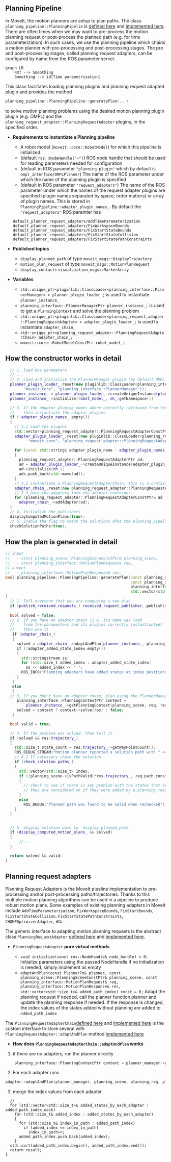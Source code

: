 
## Planning Pipeline

In MoveIt, the motion planners are setup to plan paths.
The class `planning_pipeline::PlanningPipelie` is [defined here](https://github.com/ros-planning/moveit/blob/master/moveit_ros/planning/planning_pipeline/include/moveit/planning_pipeline/planning_pipeline.h) and [implemented here](https://github.com/ros-planning/moveit/blob/master/moveit_ros/planning/planning_pipeline/src/planning_pipeline.cpp).
There are often times when we may want to pre-process the motion planning request or post-process the planned path (e.g. for time parameterization).
In such cases, we use the planning pipeline which chains a motion planner with pre-processing and post-processing stages.
The pre and post-processing stages, called planning request adapters, can be configured by name from the ROS parameter server.

```mermaid
graph LR
    RRT --> Smoothing
    Smoothing --> id(Time parametrization)
```

This class facilitates loading planning plugins and planning request adapted plugin and provides the method 
```C++
planning_pipeline::PlanningPipeline::generatePlan(...)
``` 
to solve motion planning problems using the desired motion planning plugin plugin (e.g. OMPL) and the `planning_request_adapter::PlanningRequestAdapter` plugins, in the specified order.

- **Requirements to instantiate a Planning pipeline**
    - A robot model (`moveit::core::RobotModel`) for which this pipeline is initialized.
    - (default `ros::NodeHandle("~")`) ROS node handle that should be used for reading parameters needed for configuration
    - (default in ROS parameter `"planning_plugin"` which by default is `ompl_interface/OMPLPlanner`) The name of the ROS parameter under which the name of the planning plugin is specified
    - (default in ROS parameter `"request_adapters"`) The name of the ROS parameter under which the names of the request adapter plugins are specified (plugin names separated by space; order matters) or array of plugin names. This is stored in `PlanningPipeline::adapter_plugin_names_`. By default the `"request_adapters"` ROS paramter has
    ```
    default_planner_request_adapters/AddTimeParameterization            default_planner_request_adapters/FixWorkspaceBounds            default_planner_request_adapters/FixStartStateBounds            default_planner_request_adapters/FixStartStateCollision            default_planner_request_adapters/FixStartStatePathConstraints
    ```

- **Published topics**
    - `display_planned_path` of type `moveit_msgs::DisplayTrajectory`
    - `motion_plan_request` of type `moveit_msgs::MotionPlanRequest`
    - `display_contacts` `visualization_msgs::MarkerArray`

- **Variables**
    - `std::unique_ptr<pluginlib::ClassLoader<planning_interface::PlannerManager> > planner_plugin_loader_;` is used to instantiate `planner_instance_`
    - `planning_interface::PlannerManagerPtr planner_instance_;` is used to get a `PlanningContext` and solve the planning problem
    - `std::unique_ptr<pluginlib::ClassLoader<planning_request_adapter::PlanningRequestAdapter> > adapter_plugin_loader_;` is used to instantiate `adapter_chain_`
    - `std::unique_ptr<planning_request_adapter::PlanningRequestAdapterChain> adapter_chain_;`
    - `moveit::core::RobotModelConstPtr robot_model_;`
    


## How the constructor works in detail
```C++
  // 1. load Ros parameters
  // ...
  // 2. Load and initialize the PlannerManager plugin (by default OMPL)
  planner_plugin_loader_.reset(new pluginlib::ClassLoader<planning_interface::PlannerManager>(
        "moveit_core", "planning_interface::PlannerManager"));
  planner_instance_ = planner_plugin_loader_->createUniqueInstance(planner_plugin_name_);
  planner_instance_->initialize(robot_model_, nh_.getNamespace())

  // 3. If the adapter pluging names where correctly retrieved from the ROS paramenters
  //    then instantiate the adapter plugins
  if (!adapter_plugin_names_.empty())
  {
    // 3.1 Load the plugins
    std::vector<planning_request_adapter::PlanningRequestAdapterConstPtr> ads;
    adapter_plugin_loader_.reset(new pluginlib::ClassLoader<planning_request_adapter::PlanningRequestAdapter>(
          "moveit_core", "planning_request_adapter::PlanningRequestAdapter"));

    for (const std::string& adapter_plugin_name : adapter_plugin_names_)
    {
      planning_request_adapter::PlanningRequestAdapterPtr ad;
      ad = adapter_plugin_loader_->createUniqueInstance(adapter_plugin_name);
      ad->initialize(nh_);
      ads.push_back(std::move(ad));
    }
    // 3.2 instantiate a PlanningRequestAdapterChain, this is a container of adapters.
    adapter_chain_.reset(new planning_request_adapter::PlanningRequestAdapterChain());
    // 3.3 push the adapters into the adapter container.
    for (planning_request_adapter::PlanningRequestAdapterConstPtr& ad : ads)
      adapter_chain_->addAdapter(ad);
  }
  // 4. Initialize the publishers
  displayComputedMotionPlans(true);
  // 5. Enable the flag to check the solutions afet the planning pipeline is done.
  checkSolutionPaths(true);
```

## How the plan is generated in detail
```C++
// input 
//   - const planning_scene::PlanningSceneConstPtr& planning_scene,
//   - const planning_interface::MotionPlanRequest& req,
// output
//   - planning_interface::MotionPlanResponse& res,
bool planning_pipeline::PlanningPipeline::generatePlan(const planning_scene::PlanningSceneConstPtr& planning_scene,
                                                       const planning_interface::MotionPlanRequest& req,
                                                       planning_interface::MotionPlanResponse& res,
                                                       std::vector<std::size_t>& adapter_added_state_index) const
{
  // 1. Tell everyone that you are compuging a new plan
  if (publish_received_requests_) received_request_publisher_.publish(req);
  
  bool solved = false;
  // 2. If you have an adapter chain (i.e. its name was load 
  //    from the paramenters and its plugins correctly instantianted)
  //    then use it
   if (adapter_chain_)
   {
     solved = adapter_chain_->adaptAndPlan(planner_instance_, planning_scene, req, res, adapter_added_state_index);
     if (!adapter_added_state_index.empty())
     {
       std::stringstream ss;
       for (std::size_t added_index : adapter_added_state_index)
         ss << added_index << " ";
       ROS_INFO("Planning adapters have added states at index positions: [ %s]", ss.str().c_str());
     }
   }
   else
   {
  // 3. If you don't have an adapter chain, plan using the PlannerManager (e.g. OMPL)
     planning_interface::PlanningContextPtr context =
         planner_instance_->getPlanningContext(planning_scene, req, res.error_code_);
     solved = context ? context->solve(res) : false;
   }

  bool valid = true;

  // 4. If the problem was solved, then tell it
  if (solved && res.trajectory_)
  {
    std::size_t state_count = res.trajectory_->getWayPointCount();
    ROS_DEBUG_STREAM("Motion planner reported a solution path with " << state_count << " states");
    // 4.1 If necessary check the solution.
    if (check_solution_paths_)
    {
      std::vector<std::size_t> index;
      if (!planning_scene->isPathValid(*res.trajectory_, req.path_constraints, req.group_name, false, &index))
      {
        // check to see if there is any problem with the states that are found to be invalid
        // they are considered ok if they were added by a planning request adapter
      }
      else
        ROS_DEBUG("Planned path was found to be valid when rechecked");
    }
  }


  // 5. display solution path to `display_planned_path`
  if (display_computed_motion_plans_ && solved)
  {
      //...
  }

  return solved && valid;
}
```

## Planning request adapters

Planning Request Adapters is the MoveIt pipeline implementation to pre-processing and/or post-processing paths/trajectories. 
Thanks to this multiple motion planning algorithms can be used in a pipeline to produce robust motion plans.
Some examples of existing planning adapters in MoveIt include `AddTimeParameterization`, `FixWorkspaceBounds`, `FixStartBounds`, `FixStartStateCollision`, `FixStartStatePathConstraints`, `CHOMPOptimizerAdapter`, etc.

The generic interface to adapting motion planning requests is the abstract class `PlanningRequestAdapter` [defined here](https://github.com/ros-planning/moveit/blob/a29a30caaecbd130d85056d959d4eb1c30d4088f/moveit_core/planning_request_adapter/include/moveit/planning_request_adapter/planning_request_adapter.h#L49) and [implemented here](https://github.com/ros-planning/moveit/blob/ff50476c4070eb86d0a70aa39281d5805db13fa5/moveit_core/planning_request_adapter/src/planning_request_adapter.cpp).

- `PlanningRequestAdapter` **pure virtual methods**

    - `void initialize(const ros::NodeHandle& node_handle) = 0;` Initialize parameters using the passed NodeHandle if no initialization is needed, simply implement as empty
    - `adaptAndPlan(const PlannerFn& planner, const planning_scene::PlanningSceneConstPtr& planning_scene, const planning_interface::MotionPlanRequest& req, planning_interface::MotionPlanResponse& res, std::vector<std::size_t>& added_path_index) const = 0;` Adapt the planning request if needed, call the planner function  planner and update the planning response if needed. If the response is changed, the index values of the states added without planning are added to `added_path_index`

The `PlanningRequestAdapterChain`[defined here](https://github.com/ros-planning/moveit/blob/a29a30caaecbd130d85056d959d4eb1c30d4088f/moveit_core/planning_request_adapter/include/moveit/planning_request_adapter/planning_request_adapter.h) and [implemented here](https://github.com/ros-planning/moveit/blob/ff50476c4070eb86d0a70aa39281d5805db13fa5/moveit_core/planning_request_adapter/src/planning_request_adapter.cpp) is the custom interface to store several with `PlanningRequestAdapter::adaptAndPlan` method [implemented here](https://github.com/ros-planning/moveit/blob/ff50476c4070eb86d0a70aa39281d5805db13fa5/moveit_core/planning_request_adapter/src/planning_request_adapter.cpp#L129)

- **How does `PlanningRequestAdapterChain::adaptAndPlan` works**
1. if there are no adapters, run the planner directly
```C++
    planning_interface::PlanningContextPtr context = planner_manager->getPlanningContext(planning_scene, planning_request, planning_request_result.error_code_)
```
2. For each adapter runs
```C++
adapter->adaptAndPlan(planner_manager, planning_scene, planning_req, planning_request_result, added_path_index);
```
3. merge the index values from each adapter
```
  // 
  for (std::vector<std::size_t>& added_states_by_each_adapter : added_path_index_each)
    for (std::size_t& added_index : added_states_by_each_adapter)
    {
      for (std::size_t& index_in_path : added_path_index)
        if (added_index <= index_in_path)
          index_in_path++;
      added_path_index.push_back(added_index);
    }
  std::sort(added_path_index.begin(), added_path_index.end());
  return result;
}

```
